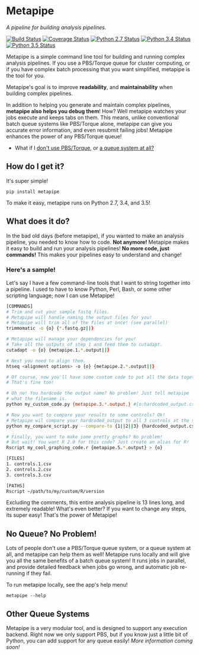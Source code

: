 # Metapipe

*A pipeline for building analysis pipelines.*

[![Build Status](https://travis-ci.org/TorkamaniLab/metapipe.svg)](https://travis-ci.org/TorkamaniLab/metapipe)
[![Coverage Status](https://coveralls.io/repos/github/TorkamaniLab/metapipe/badge.svg?branch=master)](https://coveralls.io/github/TorkamaniLab/metapipe?branch=master)
[![Python 2.7 Status](https://img.shields.io/badge/Python-2.7-brightgreen.svg)](https://img.shields.io/badge/Python-2.7-blue.svg)
[![Python 3.4 Status](https://img.shields.io/badge/Python-3.4-brightgreen.svg)](https://img.shields.io/badge/Python-3.4-blue.svg)
[![Python 3.5 Status](https://img.shields.io/badge/Python-3.5-brightgreen.svg)](https://img.shields.io/badge/Python-3.5-blue.svg)


Metapipe is a simple command line tool for building and running complex analysis pipelines. If you use a PBS/Torque queue for cluster computing, or if you have complex batch processing that you want simplified, metapipe is the tool for you.

Metapipe's goal is to improve **readability**, and **maintainability** when building complex pipelines.

In addition to helping you generate and maintain complex pipelines, **metapipe also helps you debug them**! How? Well metapipe watches your jobs execute and keeps tabs on them. This means, unlike conventional batch queue systems like PBS/Torque alone, metapipe can give you accurate error information, and even resubmit failing jobs! Metapipe enhances the power of any PBS/Torque queue! 

- What if I [don't use PBS/Torque](#other-queue-systems), or [a queue system at all?](#no-queue-no-problem)


## How do I get it?

It's super simple!

`pip install metapipe`
 
To make it easy, metapipe runs on Python 2.7, 3.4, and 3.5!
 

## What does it do?

In the bad old days (before metapipe), if you wanted to make an analysis pipeline, you needed to know how to code. **Not anymore!** Metapipe makes it easy to build and run your analysis pipelines! **No more code, just commands!** This makes your pipelines easy to understand and change! 


### Here's a sample!

Let's say I have a few command-line tools that I want to string together into a pipeline. I used to have to know Python, Perl, Bash, or some other scripting language; now I can use Metapipe!

```bash
[COMMANDS]
# Trim and cut your sample fastq files.
# Metapipe will handle naming the output files for you!
# Metapipe will trim all of the files at once! (see parallel)
trimmomatic -o {o} {*.fastq.gz||}

# Metapipe will manage your dependencies for you!
# Take all the outputs of step 1 and feed them to cutadapt.
cutadapt -o {o} {metapipe.1.*.output||}

# Next you need to align them.
htseq <alignment options> -o {o} {metapipe.2.*.output||}

# Of course, now you'll have some custom code to put all the data together. 
# That's fine too!

# Oh no! You hardcode the output name? No problem! Just tell metapipe 
# what the filename is.
python my_custom_code.py {metapipe.3.*.output,} #{o:hardcoded_output.csv}

# Now you want to compare your results to some controls? Ok!
# Metapipe wil compare your hardcoded_output to all 3 controls at the same time!
python my_compare_script.py --compare-to {1||2||3} {hardcoded_output.csv} 

# Finally, you want to make some pretty graphs? No problem!
# But wait! You want R 2.0 for this code? Just create an alias for R!
Rscript my_cool_graphing_code.r {metapipe.5.*.output} > {o}

[FILES]
1. controls.1.csv
2. controls.2.csv
3. controls.3.csv

[PATHS]
Rscript ~/path/to/my/custom/R/version
```
   
Excluding the comments, this entire analysis pipeline is 13 lines long, and extremely readable! What's even better? If you want to change any steps, its super easy! That's the power of Metapipe!


## No Queue? No Problem!

Lots of people don't use a PBS/Torque queue system, or a queue system at all, and metapipe can help them as well! Metapipe runs locally and will give you all the same benefits of a batch queue system! It runs jobs in parallel, and provide detailed feedback when jobs go wrong, and automatic job re-running if they fail.

To run metapipe locally, see the app's help menu!

`metapipe --help`


## Other Queue Systems

Metapipe is a very modular tool, and is designed to support any execution backend. Right now we only support PBS, but if you know just a little bit of Python, you can add support for any queue easily! *More information coming soon!*


